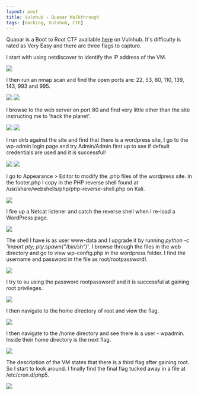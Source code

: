 ```yaml
---
layout: post
title: Vulnhub - Quaoar Walkthrough
tags: [Hacking, Vulnhub, CTF]
---
```

Quaoar is a Boot to Root CTF available [here](https://www.vulnhub.com/entry/hackfest2016-quaoar,180/) on Vulnhub. It's difficulty is rated as Very Easy and there are three flags to capture.

I start with using netdiscover to identify the IP address of the VM.

![](/img/quaoar/netdiscover.png)

I then run an nmap scan and find the open ports are: 22, 53, 80, 110, 139, 143, 993 and 995. 

![](/img/quaoar/nmap1.png)
![](/img/quaoar/nmap2.png)

I browse to the web server on port 80 and find very little other than the site instructing me to 'hack the planet'. 

![](/img/quaoar/web1.png)
![](/img/quaoar/web2.png)

I run dirb against the site and find that there is a wordpress site, I go to the wp-admin login page and try Admin/Admin first up to see if default credentials are used and it is successful!

![](/img/quaoar/dirb.png)
![](/img/quaoar/wplogin.png)

I go to Appearance > Editor to modify the .php files of the wordpress site. In the footer.php I copy in the PHP reverse shell found at /usr/share/webshells/php/php-reverse-shell.php on Kali. 

![](/img/quaoar/edittheme.png)

I fire up a Netcat listener and catch the reverse shell when I re-load a WordPress page.

![](/img/quaoar/shell.png)

The shell I have is as user www-data and I upgrade it by running *python -c 'import pty; pty.spawn("/bin/sh")'*. I browse through the files in the web directory and go to view wp-config.php in the wordpress folder. I find the username and password in the file as root/rootpassword!. 

![](/img/quaoar/rootpassword.png)

I try to su using the password rootpassword! and it is successful at gaining root privileges.

![](/img/quaoar/rootlogin.png)

I then navigate to the home directory of root and view the flag.

![](/img/quaoar/rootflag.png)

I then navigate to the /home directory and see there is a user - wpadmin. Inside their home directory is the next flag.

![](/img/quaoar/userflag.png)

The description of the VM states that there is a third flag after gaining root. So I start to look around. I finally find the final flag tucked away in a file at /etc/cron.d/php5.

![](/img/quaoar/extraflag.png)
